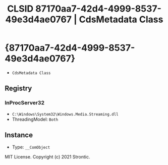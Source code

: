 ﻿---
title: "CLSID 87170aa7-42d4-4999-8537-49e3d4ae0767 | CdsMetadata Class"
excerpt: What is COM-Object CLSID 87170aa7-42d4-4999-8537-49e3d4ae0767?
---

# {87170aa7-42d4-4999-8537-49e3d4ae0767}

* `CdsMetadata Class`

## Registry


### InProcServer32

* `C:\Windows\System32\Windows.Media.Streaming.dll`
* ThreadingModel: `Both`

## Instance

* Type: `__ComObject`

MIT License. Copyright (c) 2021 Strontic.


